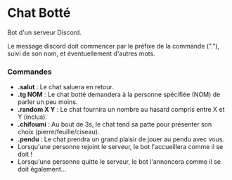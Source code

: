 # Chat Botté

Bot d'un serveur Discord. 

Le message discord doit commencer par le préfixe de la commande ("."), suivi de son nom, et éventuellement d'autres mots.

### Commandes

- **.salut** : Le chat saluera en retour.
- **.tg NOM** : Le chat botté demandera à la personne spécifiée (NOM) de parler un peu moins.
- **.random X Y** : Le chat fournira un nombre au hasard compris entre X et Y (inclus).
- **.chifoumi** : Au bout de 3s, le chat tend sa patte pour présenter son choix (pierre/feuille/ciseau).
- **.pendu** : Le chat prendra un grand plaisir de jouer au pendu avec vous.
- Lorsqu'une personne rejoint le serveur, le bot l'accueillera comme il se doit !
- Lorsqu'une personne quitte le serveur, le bot l'annoncera comme il se doit également...

